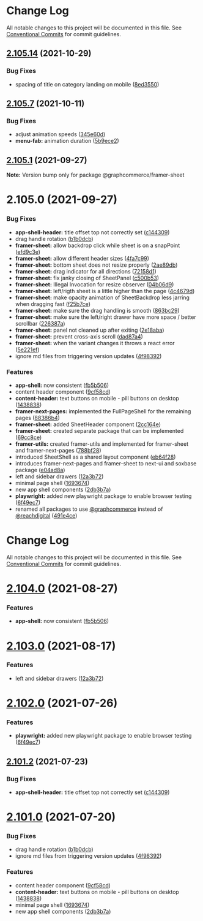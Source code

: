 # Change Log

All notable changes to this project will be documented in this file.
See [Conventional Commits](https://conventionalcommits.org) for commit guidelines.

## [2.105.14](https://github.com/ho-nl/m2-pwa/compare/@graphcommerce/framer-sheet@2.105.13...@graphcommerce/framer-sheet@2.105.14) (2021-10-29)


### Bug Fixes

* spacing of title on category landing on mobile ([8ed3550](https://github.com/ho-nl/m2-pwa/commit/8ed35502fd231d1d6a8e0a282f8961335d9dead3))





## [2.105.7](https://github.com/ho-nl/m2-pwa/compare/@graphcommerce/framer-sheet@2.105.6...@graphcommerce/framer-sheet@2.105.7) (2021-10-11)


### Bug Fixes

* adjust animation speeds ([345e60d](https://github.com/ho-nl/m2-pwa/commit/345e60d93a16b98eda404fe1547a0e1c020eb0d4))
* **menu-fab:** animation duration ([5b9ece2](https://github.com/ho-nl/m2-pwa/commit/5b9ece293fb7e12663386f9f9cbc99bc4e22aaa9))





## [2.105.1](https://github.com/ho-nl/m2-pwa/compare/@graphcommerce/framer-sheet@2.105.0...@graphcommerce/framer-sheet@2.105.1) (2021-09-27)

**Note:** Version bump only for package @graphcommerce/framer-sheet





# 2.105.0 (2021-09-27)


### Bug Fixes

* **app-shell-header:** title offset top not correctly set ([c144309](https://github.com/ho-nl/m2-pwa/commit/c1443095317c1779074f3a4058f4041159c8e31b))
* drag handle rotation ([b1b0dcb](https://github.com/ho-nl/m2-pwa/commit/b1b0dcbfa822fdbae621e9ff121186ec97a65876))
* **framer-sheet:** allow backdrop click while sheet is on a snapPoint ([efd9c3e](https://github.com/ho-nl/m2-pwa/commit/efd9c3e381955101e369d029c0b1af3a548b6a8c))
* **framer-sheet:** allow different header sizes ([4fa7c99](https://github.com/ho-nl/m2-pwa/commit/4fa7c995f7b5f8d532b0bf4922df419fcade3cc0))
* **framer-sheet:** bottom sheet does not resize properly ([2ae89db](https://github.com/ho-nl/m2-pwa/commit/2ae89dbd651acba10f40ac68956213dd744e2247))
* **framer-sheet:** drag indicator for all directions ([72158d1](https://github.com/ho-nl/m2-pwa/commit/72158d13c42a11330dfb6cfaab7c8c23b9996d4f))
* **framer-sheet:** fix janky closing of SheetPanel ([c500b53](https://github.com/ho-nl/m2-pwa/commit/c500b5327815dac2e0a7ddf6fa1c90c96086bd29))
* **framer-sheet:** Illegal Invocation for resize observer ([04b06d9](https://github.com/ho-nl/m2-pwa/commit/04b06d9391b0cd0e1c6a7801e4938914f41d7de5))
* **framer-sheet:** left/rigth sheet is a little higher than the page ([4c4679d](https://github.com/ho-nl/m2-pwa/commit/4c4679d00de1e3306aa0587ad9f9f10df8e2324a))
* **framer-sheet:** make opacity animation of SheetBackdrop less jarring when dragging fast ([f25b7ce](https://github.com/ho-nl/m2-pwa/commit/f25b7ce2a16a621799a434704ed77b59089808cb))
* **framer-sheet:** make sure the drag handling is smooth ([863bc29](https://github.com/ho-nl/m2-pwa/commit/863bc291c8efb02e4e2d2956b9a03178422fb775))
* **framer-sheet:** make sure the left/right drawer have more space / better scrollbar ([226387a](https://github.com/ho-nl/m2-pwa/commit/226387a5e7b9b8a93f9516c97879be959b8072dc))
* **framer-sheet:** panel not cleaned up after exiting ([2e18aba](https://github.com/ho-nl/m2-pwa/commit/2e18aba57719736e930be9a99acba22761a06947))
* **framer-sheet:** prevent cross-axis scroll ([dad87a4](https://github.com/ho-nl/m2-pwa/commit/dad87a481fb9f90788f02ac30824dd43efe3ba07))
* **framer-sheet:** when the variant changes it throws a react error ([5e221ef](https://github.com/ho-nl/m2-pwa/commit/5e221ef53fc521019a0a63eea25823eaae2fef02))
* ignore md files from triggering version updates ([4f98392](https://github.com/ho-nl/m2-pwa/commit/4f9839250b3a32d3070da5290e5efcc5e2243fba))


### Features

* **app-shell:** now consistent ([fb5b506](https://github.com/ho-nl/m2-pwa/commit/fb5b5062729002b508e888a4962f1b2578e5199b))
* content header component ([9cf58cd](https://github.com/ho-nl/m2-pwa/commit/9cf58cd5ced3e89237fc04076aa0fae3618205ef))
* **content-header:** text buttons on mobile - pill buttons on desktop ([1438838](https://github.com/ho-nl/m2-pwa/commit/1438838fbd2aac1e3510368f2a657314ebd05d2d))
* **framer-next-pages:** implemented the FullPageShell for the remaining pages ([88386b4](https://github.com/ho-nl/m2-pwa/commit/88386b4652abb7765d6e755c7fb7a3cb6285a0e7))
* **framer-sheet:** added SheetHeader component ([2cc164e](https://github.com/ho-nl/m2-pwa/commit/2cc164eac4b5022cfdf347a83ea559e26103063f))
* **framer-sheet:** created separate package that can be implemented ([69cc8ce](https://github.com/ho-nl/m2-pwa/commit/69cc8ce3237125335524728a70f4dae050032108))
* **framer-utils:** created framer-utils and implemented for framer-sheet and framer-next-pages ([788bf28](https://github.com/ho-nl/m2-pwa/commit/788bf282d4a38ec5e78ab7244065c540dfc132a1))
* introduced SheetShell as a shared layout component ([eb64f28](https://github.com/ho-nl/m2-pwa/commit/eb64f28fd05b69efbf14fa850c70b0f1da5c4237))
* introduces framer-next-pages and framer-sheet to next-ui and soxbase package ([e04ad8a](https://github.com/ho-nl/m2-pwa/commit/e04ad8a94cd1fd5a7c5575c9db7916b6e8a88f16))
* left and sidebar drawers ([12a3b72](https://github.com/ho-nl/m2-pwa/commit/12a3b72edfad38a4b82701ec502f2f4d85c40e53))
* minimal page shell ([1693674](https://github.com/ho-nl/m2-pwa/commit/1693674631fc8438c60d9b74b73e607e08971a2d))
* new app shell components ([2db3b7a](https://github.com/ho-nl/m2-pwa/commit/2db3b7a646f45ac273679770715d23e3472e9d2c))
* **playwright:** added new playwright package to enable browser testing ([6f49ec7](https://github.com/ho-nl/m2-pwa/commit/6f49ec7595563775b96ebf21c27e39da1282e8d9))
* renamed all packages to use [@graphcommerce](https://github.com/graphcommerce) instead of [@reachdigital](https://github.com/reachdigital) ([491e4ce](https://github.com/ho-nl/m2-pwa/commit/491e4cec9a2686472dac36b79f999257c0811ffe))





# Change Log

All notable changes to this project will be documented in this file. See
[Conventional Commits](https://conventionalcommits.org) for commit guidelines.

# [2.104.0](https://github.com/ho-nl/m2-pwa/compare/@graphcommerce/framer-sheet@2.103.0...@graphcommerce/framer-sheet@2.104.0) (2021-08-27)

### Features

- **app-shell:** now consistent
  ([fb5b506](https://github.com/ho-nl/m2-pwa/commit/fb5b5062729002b508e888a4962f1b2578e5199b))

# [2.103.0](https://github.com/ho-nl/m2-pwa/compare/@graphcommerce/framer-sheet@2.102.4...@graphcommerce/framer-sheet@2.103.0) (2021-08-17)

### Features

- left and sidebar drawers
  ([12a3b72](https://github.com/ho-nl/m2-pwa/commit/12a3b72edfad38a4b82701ec502f2f4d85c40e53))

# [2.102.0](https://github.com/ho-nl/m2-pwa/compare/@graphcommerce/framer-sheet@2.101.2...@graphcommerce/framer-sheet@2.102.0) (2021-07-26)

### Features

- **playwright:** added new playwright package to enable browser testing
  ([6f49ec7](https://github.com/ho-nl/m2-pwa/commit/6f49ec7595563775b96ebf21c27e39da1282e8d9))

## [2.101.2](https://github.com/ho-nl/m2-pwa/compare/@graphcommerce/framer-sheet@2.101.1...@graphcommerce/framer-sheet@2.101.2) (2021-07-23)

### Bug Fixes

- **app-shell-header:** title offset top not correctly set
  ([c144309](https://github.com/ho-nl/m2-pwa/commit/c1443095317c1779074f3a4058f4041159c8e31b))

# [2.101.0](https://github.com/ho-nl/m2-pwa/compare/@graphcommerce/framer-sheet@2.100.10...@graphcommerce/framer-sheet@2.101.0) (2021-07-20)

### Bug Fixes

- drag handle rotation
  ([b1b0dcb](https://github.com/ho-nl/m2-pwa/commit/b1b0dcbfa822fdbae621e9ff121186ec97a65876))
- ignore md files from triggering version updates
  ([4f98392](https://github.com/ho-nl/m2-pwa/commit/4f9839250b3a32d3070da5290e5efcc5e2243fba))

### Features

- content header component
  ([9cf58cd](https://github.com/ho-nl/m2-pwa/commit/9cf58cd5ced3e89237fc04076aa0fae3618205ef))
- **content-header:** text buttons on mobile - pill buttons on desktop
  ([1438838](https://github.com/ho-nl/m2-pwa/commit/1438838fbd2aac1e3510368f2a657314ebd05d2d))
- minimal page shell
  ([1693674](https://github.com/ho-nl/m2-pwa/commit/1693674631fc8438c60d9b74b73e607e08971a2d))
- new app shell components
  ([2db3b7a](https://github.com/ho-nl/m2-pwa/commit/2db3b7a646f45ac273679770715d23e3472e9d2c))
